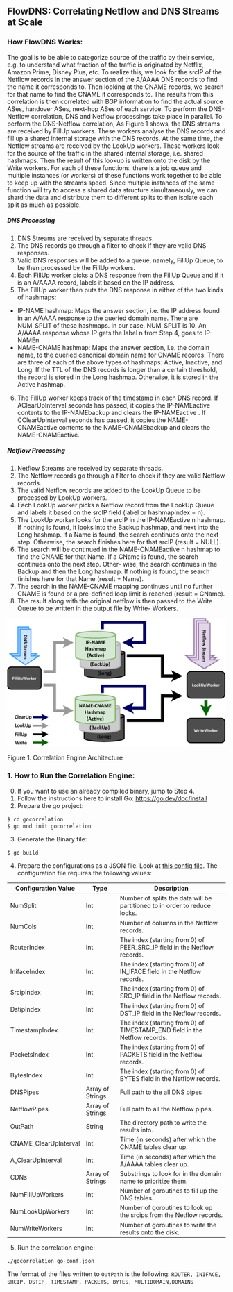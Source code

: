## FlowDNS: Correlating Netflow and DNS Streams at Scale

### How FlowDNS Works:

The goal is to be able to categorize source of the traffic by their service, e.g. to understand what fraction of the traffic is originated by Netflix, Amazon Prime, Disney Plus, etc.
To realize this, we look for the srcIP of the Netflow records in the answer section of the A/AAAA DNS records to find the name it corresponds to.
Then looking at the CNAME records, we search for that name to find the CNAME it corresponds to. 
The results from this correlation is then correlated with BGP information to find the actual source ASes, handover ASes, next-hop ASes of each service. 
To perform the DNS-Netflow correlation, DNS and Netflow processings take place in parallel. 
To perform the DNS-Netflow correlation, As Figure 1 shows, the DNS streams are received by FillUp workers. 
These workers analyse the DNS records and fill up a shared internal storage with the DNS records. 
At the same time, the Netflow streams are received by the LookUp workers. 
These workers look for the source of the traffic in the shared internal storage, i.e. shared hashmaps.
Then the result of this lookup is written onto the disk by the Write workers.
For each of these functions, there is a job queue and multiple instances (or workers) of these functions work together to be able to keep up with the streams speed. 
Since multiple instances of the same function will try to access a shared data structure simultaneously, we can shard the data and distribute them to different splits to then isolate each split as much as possible. 

##### DNS Processing
1. DNS Streams are received by separate threads.
2. The DNS records go through a filter to check if they are valid DNS responses.
3. Valid DNS responses will be added to a queue, namely, FillUp Queue, to be then processed by the FillUp workers.
4. Each FillUp worker picks a DNS response from the FillUp Queue and if it is an A/AAAA record, labels it based on the IP address.
5. The FillUp worker then puts the DNS response in either of
the two kinds of hashmaps:
  - IP-NAME hashmap: Maps the answer section, i.e. the IP address found in an A/AAAA response to the queried domain name. 
There are NUM_SPLIT of these hashmaps. 
In our case, NUM_SPLIT is 10. An A/AAAA response whose IP gets the label n from Step 4, goes to IP-NAMEn.
  - NAME-CNAME hashmap: Maps the answer section, i.e. the domain name, to the queried canonical domain name for CNAME records.
There are three of each of the above types of hashmaps: Active, Inactive, and Long.
If the TTL of the DNS records is longer than a certain threshold, the record is stored in the Long hashmap. Otherwise, it is stored in the Active hashmap.
6. The FillUp worker keeps track of the timestamp in each DNS record. 
If AClearUpInterval seconds has passed, it copies the IP-NAMEactive contents to the IP-NAMEbackup and clears
the IP-NAMEactive . 
If CClearUpInterval seconds has passed, it copies the NAME-CNAMEactive contents to the NAME-CNAMEbackup and clears the NAME-CNAMEactive.

##### Netflow Processing
1. Netflow Streams are received by separate threads.
2. The Netflow records go through a filter to check if they are
valid Netflow records.
3. The valid Netflow records are added to the LookUp Queue
to be processed by LookUp workers.
4. Each LookUp worker picks a Netflow record from the LookUp
Queue and labels it based on the srcIP field (label or hashmapIndex = n).
5. The LookUp worker looks for the srcIP in the IP-NAMEactive n
hashmap. If nothing is found, it looks into the Backup hashmap,
and next into the Long hashmap. If a Name is found, the
search continues onto the next step. Otherwise, the search
finishes here for that srcIP (result = NULL).
6. The search will be continued in the NAME-CNAMEactive n
hashmap to find the CNAME for that Name. If a CName
is found, the search continues onto the next step. Other-
wise, the search continues in the Backup and then the Long
hashmap. If nothing is found, the search finishes here for
that Name (result = Name).
7. The search in the NAME-CNAME mapping continues until
no further CNAME is found or a pre-defined loop limit is
reached (result = CName).
8. The result along with the original netflow is then passed to
the Write Queue to be written in the output file by Write-
Workers.


<img src="CorrelationArchitecture.png" alt="Figure 1" width="700"/>

Figure 1. Correlation Engine Architecture

### 1. How to Run the Correlation Engine:

0. If you want to use an already compiled binary, jump to Step 4. 
1. Follow the instructions here to install Go: https://go.dev/doc/install
2. Prepare the go project:
```
$ cd gocorrelation
$ go mod init gocorrelation
```
3. Generate the Binary file:
```
$ go build
```
4. Prepare the configurations as a JSON file. Look at [this config file](https://github.com/maganiss/FlowDNS/blob/master/go-conf.json).
The configuration file requires the following values:

| Configuration Value | Type | Description
| - | - | - 
| NumSplit | Int | Number of splits the data will be partitioned to in order to reduce locks. 
| NumCols | Int | Number of columns in the Netflow records.
| RouterIndex | Int | The index (starting from 0) of PEER_SRC_IP field in the Netflow records.
| InifaceIndex | Int | The index (starting from 0) of IN_IFACE field in the Netflow records.
| SrcipIndex | Int | The index (starting from 0) of SRC_IP field in the Netflow records.
| DstipIndex | Int | The index (starting from 0) of DST_IP field in the Netflow records.
| TimestampIndex | Int | The index (starting from 0) of TIMESTAMP_END field in the Netflow records.
| PacketsIndex | Int | The index (starting from 0) of PACKETS field in the Netflow records.
| BytesIndex | Int | The index (starting from 0) of BYTES field in the Netflow records.
| DNSPipes | Array of Strings | Full path to the all DNS pipes
| NetflowPipes | Array of Strings | Full path to all the Netflow pipes.
| OutPath | String | The directory path to write the results into.
| CNAME_ClearUpInterval | Int | Time (in seconds) after which the CNAME tables clear up.
| A_ClearUpInterval | Int | Time (in seconds) after which the A/AAAA tables clear up.
| CDNs | Array of Strings | Substrings to look for in the domain name to prioritize them.
| NumFillUpWorkers | Int | Number of goroutines to fill up the DNS tables.
| NumLookUpWorkers | Int | Number of goroutines to look up the srcips from the Netflow records.
| NumWriteWorkers | Int | Number of goroutines to write the results onto the disk.


5. Run the correlation engine:

```
./gocorrelation go-conf.json

```
The format of the files written to `OutPath` is the following:
`ROUTER, INIFACE, SRCIP, DSTIP, TIMESTAMP, PACKETS, BYTES, MULTIDOMAIN,DOMAINS`

